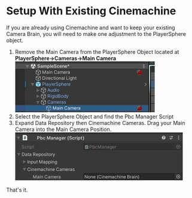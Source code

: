 # Setup With Existing Cinemachine

If you are already using Cinemachine and want to keep your existing Camera Brain, you will need to make one adjustment to the PlayerSphere object.

1.  Remove the Main Camera from the PlayerSphere Object located at **PlayerSphere->Cameras->Main Camera**<br/>
![Remove pbc camera1](../images/deletepbccamera1.png)
2.  Select the PlayerSphere Object and find the Pbc Manager Script
3.  Expand Data Repository then Cinemachine Cameras.  Drag your Main Camera into the Main Camera Position.
![Remove pbc camera2](../images/deletepbccamera2.png)


That's it.